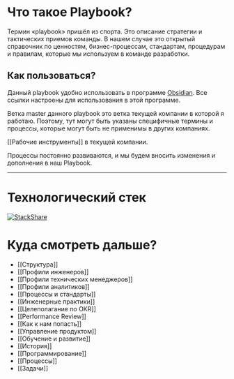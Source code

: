 # Что такое Playbook?

Термин «playbook» пришёл из спорта. Это описание стратегии и тактических приемов команды. В нашем случае это открытый справочник по ценностям, бизнес-процессам, стандартам, процедурам и правилам, которые мы используем в команде разработки.

## Как пользоваться?

Данный playbook удобно использовать в программе [Obsidian](https://obsidian.md/download). Все ссылки настроены для использования в этой программе.

Ветка master данного playbook это ветка текущей компании в которой я работаю. Поэтому, тут могут быть указаны специфичные термины и процессы, которые могут быть не применимы в других компаниях.

[[Рабочие инструменты]] в текущей компании.

Процессы постоянно развиваются, и мы будем вносить изменения и дополнения в наш Playbook.

***
# Технологический стек
[![StackShare](https://img.shields.io/badge/tech-stack-0690fa.svg?style=flat)](https://stackshare.io/vadim121283/my-company)

# Куда смотреть дальше? 

- [[Структура]]
- [[Профили инженеров]]
- [[Профили технических менеджеров]]
- [[Профили аналитиков]]
- [[Процессы и стандарты]]
- [[Инженерные практики]]
- [[Целеполагание по OKR]]
- [[Performance Review]]
- [[Как к нам попасть]]
- [[Управление продуктом]]
- [[Обучение и развитие]] 
- [[История]]
- [[Программирование]]
- [[Процессы]]
- [[Задачи]]